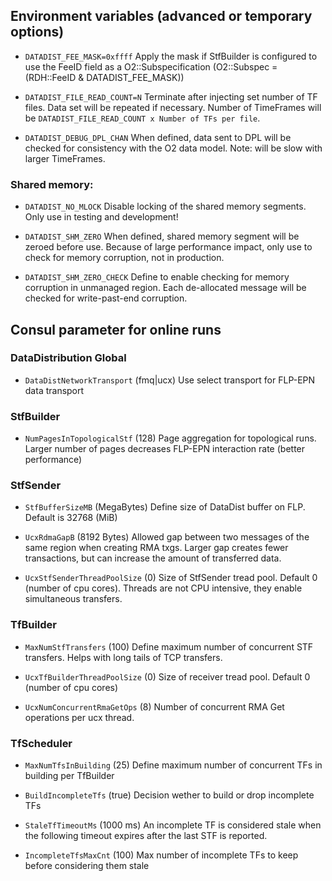 ## Environment variables (advanced or temporary options)

  - `DATADIST_FEE_MASK=0xffff`  Apply the mask if StfBuilder is configured to use the FeeID field as a O2::Subspecification (O2::Subspec = (RDH::FeeID & DATADIST_FEE_MASK))

  - `DATADIST_FILE_READ_COUNT=N`     Terminate after injecting set number of TF files. Data set will be repeated if necessary. Number of TimeFrames will be `DATADIST_FILE_READ_COUNT x Number of TFs per file`.

  - `DATADIST_DEBUG_DPL_CHAN` When defined, data sent to DPL will be checked for consistency with the O2 data model. Note: will be slow with larger TimeFrames.


### Shared memory:

  - `DATADIST_NO_MLOCK` Disable locking of the shared memory segments. Only use in testing and development!

  - `DATADIST_SHM_ZERO` When defined, shared memory segment will be zeroed before use. Because of large performance impact, only use to check for memory corruption, not in production.

  - `DATADIST_SHM_ZERO_CHECK` Define to enable checking for memory corruption in unmanaged region. Each de-allocated message will be checked for write-past-end corruption.



## Consul parameter for online runs

### DataDistribution Global
 - `DataDistNetworkTransport` (fmq|ucx) Use select transport for FLP-EPN data transport

### StfBuilder

 - `NumPagesInTopologicalStf` (128) Page aggregation for topological runs. Larger number of pages decreases FLP-EPN interaction rate (better performance)



### StfSender

 - `StfBufferSizeMB` (MegaBytes) Define size of DataDist buffer on FLP. Default is 32768 (MiB)

 - `UcxRdmaGapB` (8192 Bytes) Allowed gap between two messages of the same region when creating RMA txgs.
                              Larger gap creates fewer transactions, but can increase the amount of transferred data.

 - `UcxStfSenderThreadPoolSize` (0) Size of StfSender tread pool. Default 0 (number of cpu cores). Threads are not CPU intensive,
                                    they enable simultaneous transfers.


### TfBuilder

 - `MaxNumStfTransfers` (100) Define maximum number of concurrent STF transfers. Helps with long tails of TCP transfers.

 - `UcxTfBuilderThreadPoolSize` (0) Size of receiver tread pool. Default 0 (number of cpu cores)

 - `UcxNumConcurrentRmaGetOps` (8) Number of concurrent RMA Get operations per ucx thread.


### TfScheduler

 - `MaxNumTfsInBuilding` (25) Define maximum number of concurrent TFs in building per TfBuilder

 - `BuildIncompleteTfs` (true) Decision wether to build or drop incomplete TFs

 - `StaleTfTimeoutMs` (1000 ms) An incomplete TF is considered stale when the following timeout expires after the last STF is reported.

 - `IncompleteTfsMaxCnt` (100) Max number of incomplete TFs to keep before considering them stale
